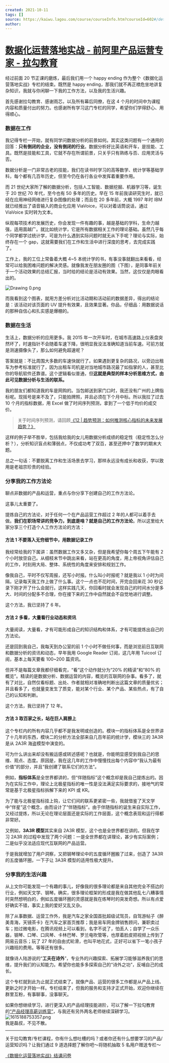 ```yaml
---
created: 2021-10-11
tags: []
source: https://kaiwu.lagou.com/course/courseInfo.htm?courseId=602#/detail/pc?id=6273
author: 
---
```


# [数据化运营落地实战 - 前阿里产品运营专家 - 拉勾教育](https://kaiwu.lagou.com/course/courseInfo.htm?courseId=602#/detail/pc?id=6273)


经过前面 20 节正课的磨炼，最后我们用一个 happy ending 作为整个《数据化运营落地实战》专栏的结束。既然是 happy ending，那我们就不再正襟危坐地讲复杂知识，我就与你闲聊一下我的工作方法，以及我的生活兴趣。

首先感谢拉勾教育、感谢雨芯，以及所有幕后同僚，在这 4 个月的时间中为课程内容和质量付出的努力。也感谢所有学习这门专栏的同学，希望你们学得舒心、用得顺心。

### 数据在工作

我记得专栏一开始，就有同学问数据分析的前景如何。其实这类问题有一个通用的回答：**只有倒闭的企业，没有倒闭的行业**。数据分析好比英语和开车，是技能、工具。既然是技能和工具，它就不存在所谓前景，只关乎只有熟练与否、应用灵活与否。

数据分析是一门非常古老的技能，我们在读书时学习的高等数学、统计学等基础学科，每个都有几百年历史，但至今仍在各行各业中发挥着重要作用。

而 21 世纪大家所了解的数据分析，包括人工智能、数据挖掘、机器学习等，诞生于 20 世纪 70 年代，至今也有 50 多年的历史。早在 15 年前我读研究生时，就已经在应用神经网络进行复杂图像的处理；而且在 20 多年前，大概 1997 年时 IBM 就已经推出了语音输入的商业化应用 ViaVoice，可以对着话筒说话，通过 ViaVoice 实时转为文本。

纵观每项技术的发展历史，你会发现一件有趣的事，越是基础的学科，生命力越强，适用面越广。就比如统计学，它是所有数据相关工作的理论基础。虽然几乎每个同学都学过统计学，可是为什么遇到实际问题时就无从下手呢？理论与实际，始终存在一个 gap，这就需要我们在工作和生活中进行深度的思考，去完成实践了。

工作上，我的工位上常备着大概 4~5 本统计学的书，有事没事就翻出来看看，经常可以给我困难问题的解决灵感。就像我发在朋友圈的图（下图），是同事年前关于一个活动效果的总结汇报，当时给的结论是活动有效果。当然，这仅仅是肉眼看出的。

![Drawing 0.png](https://s0.lgstatic.com/i/image6/M01/1E/33/Cgp9HWBQc0aAf2q2AI4nGdZfQa8343.png)

而我看到这个图表，就用方差分析对比活动期和活动前的数据差异，得出的结论是：该活动对该页面的 UV 提升有效果，且效果显著。你品，仔细品：用数据说话的那种自信心和扎实感是爆棚的。

### 数据在生活

生活上，数据分析的应用更多。我 2015 年一次开车时，在城市高速路上仪表盘突然坏了，时速指针不会随着车速下降，很明显我没法准确知道当前车速。可前方就是测速摄像头了，那么如何避免超速呢？

答案就是：不比周围大多数的车速快就行了。如果遇到更复杂的路况，以旁边出租车为参考标准就行了，因为出租车司机是对当地城市路况最了如指掌的人，甚至比你的导航软件还靠谱。这个逻辑看似普通，但**这就是典型的样本分析思维方式，由此可见数据分析与生活的联系。**

我的朋友们都知道我的车是网购的。当包邮送到家门口时，我还没有广州的上牌指标呢。现摇号是来不及了，只能拍牌照，并且必须在下个月中标。所以我拉了过去 10 个月的指标数据，用 Excel 做了时间序列预测，拿到了一个低于均价的成交价。

> 关于时间序列预测，请回顾[《12 | 趋势预测：如何推测核心指标的未来发展趋势？》](https://kaiwu.lagou.com/course/courseInfo.htm?courseId=602&sid=20-h5Url-0&buyFrom=2&pageId=1pz4#/detail/pc?id=6285)

这样的例子举不胜举，包括我给我的女儿用数据分析成绩的稳定性（稳定性怎么分析？），分析知识盲点和薄弱点，不仅成功考了双百，甚至还押中了数学的期末大题。

总之一句话：不要脱离工作和生活场景去学习，那样永远没有成长和收获，学以致用是老祖宗珍贵的经验。

### 分享我的工作方法论

聊点非数据的产品和运营，重点与你分享下创建自己的工作方法论。

这事儿太重要了。

提炼自己的方法论，对于任何一个在产品运营工作超过 2 年的人都可以着手去做。**我们在职场常讲的竞争力，到底是啥？就是自己的工作方法论**。所以这里给大家分享三个打造个人工作方法论的方法：

#### **方法 1 不要落入无穷细节中，用数据记录工作**

我经常给我的下属讲：虽然数据工作又多又杂，但是我希望你每个周五下午能有 2 个小时放空自己。从细枝末节中跳出来看，站在更高的角度，用上帝视角评估自己的工作，时刻用大局、整体、系统性的角度来安排和规划工作。

像我自己，平时不仅写周报，还写小时报。什么叫小时报呢？就是我以 1 小时为间隔，记录每天我工作上做了什么事。这个一点也不花时间，开完会回来花 30 秒记录下刚才开了什么会就行。这样实践几天，你回看时就会发现自己的时间水分是多大、时间的分配多不合理，你在接下来的工作中自然就会不自觉地进行调整。

这个方法，我已坚持了 6 年。

#### 方法 2 多看，大量看行业动态和资讯

大量阅读，大量看，才有可能形成自己的知识结构和体系，才有可能提炼出自己的方法论。

还是回到我自己，我每天到办公室的前 1 个小时不做任何事，而是浏览前日互联网和数据分析的资讯和动态，早年我用 Google Reader 订阅，这几年用 Tuicool 订阅，基本上每天要看 100~200 篇资讯。

但并不是每篇文章我都仔细看完，“看”这个动作就分为“20% 的精读”和“80% 的概览”。精读的是数据分析、数据运营的内容，概览的互联网的杂事。看多了，就有了对比，自然仅看标题、出处、作者就相对准确地判断出这篇文章的质量优劣；并且看多了，也就量变发生了质变，能对某个行业、某个产品、某些热点，有了自己的认知和判断。

这个方法，我已坚持了 12 年。

#### 方法 3 取百家之长，站在巨人肩膀上

这个专栏内的所有内容几乎都不是我发明或创造的。模块一的指标体系是全世界讲了十几年的东西，模块二的分析方法全部来自几百年前的统计学，模块三的 3A3R 是从 2A3R 海盗模型中演变的。

可为什么讲出来却没有搬运感或转述感呢？也就是，你能明显感受到我自己的思维、观点、态度。原因是，我在这几年的工作中慢慢找出每个内容中“我认为最有价值”的部分，并且“我创建了联系它们的方法”。

例如，**指标体系**是全世界都讲的，但“伴随指标”这个概念却是我自己提炼出的。因为在实际工作中，理论上北极星指标的唯一性是没法满足实际要求的，接地气的常常是基于北极星指标拆解下来的 KPI 或 KR。

为了能与北极星指标挂上钩，让它们间的联系更紧密一些，我就借鉴了天文学中“伴星”这个概念，由而设计了“伴随指标”。由于伴随指标的诞生来自实际工作，又经过提炼，所以无论在理论层面还是实际的工作层面，这个概念表现和运行得都非常好。

又例如，**3A3R 模型**其实来自 2A3R 模型，这个也是全世界都在讲的。但我在学习 2A3R 的过程中发现了两个问题：一是全世界都在讲理论，甚少有实际案例；二是似乎没法适应现代互联网的产品运营。

于是我就增加了用户洞察，又把钢琴理论中的五度循环圈搬了过来，创造了 3A3R 的五度循环圈，一下子让 3A3R 模型的适用性极大提升。

### 分享我的生活兴趣

从上文你可能发现一个有趣的事儿，好像我的很多理论都是来自其他完全不搭边的行业，例如天文学、钢琴。确实，很多理论框架的形成是我在做其他乱七八糟事情时突然想明白的，例如五度循环圈的灵感就是我在练琴时的突发奇想。所以有点爱好确实不错，事实上我的爱好又乱又杂。

除了从事数据、运营工作外，我是汽车之家全国首批超级试驾员，自驾游帖子《醉美青海，天镜茶卡》在汽车之家首页推荐；我是易车网金牌销售顾问，兼职卖过车；拍过微电影，在腾讯视频上可以看到，名字不说了，怕丢人；自学了一众乐器，钢琴、口琴、口风琴、卡林巴琴、罗兰电吹管等，也厚着脸皮把视频上传到了网易云音乐；玩了 27 年的自由式轮滑，也叫平地花式，正好可以省下一笔小孩子兴趣班的费用。等等还有很多。

就像诗人陆游说的“**工夫在诗外**”，专业外的兴趣探索、拓展学习能够滋养我们的思维，提升我们的认知能力。希望你也能多多探索自己的“诗外之功”，反哺自己的成长。

这个专栏就到此为止就正式结束了。就像产品、运营的很多工作都是从产品上线、更新之时才开始一样。专栏结束了，但我的服务和支持才正式开始，欢迎你继续在群里互粉，有事聊事，没事聊天。

如果你想继续学习，进行更深入的产品经理技能进阶，可以了解一下拉勾教育的[“产品经理高薪训练营”](https://edu.lagou.com/growth/sem/pm__enhancement.html?utm_campaign=App%E8%AE%AD%E7%BB%83%E8%90%A5%E4%B8%93%E5%8C%BA&_channel_track_key=pNc97cFE)，与我还有另外两名老师继续深耕学习。  
![1615188753357.png](https://s0.lgstatic.com/i/image6/M01/20/75/CioPOWBTHjOAKBxXAATMjgBHk2E292.png)  
我是磊叔，不见不散。

___

关于拉勾教育/专栏课程，你有什么想吐槽的吗？或者你还有什么想要学习的产品/运营知识吗？让我们通过 9 道选择题了解你吧～将随机抽取 5 名用户赠送专栏～

[《数据化运营落地实战》结课问卷](https://wj.qq.com/s2/8191028/c5bc/)
